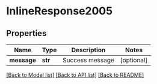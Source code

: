 # InlineResponse2005

## Properties
Name | Type | Description | Notes
------------ | ------------- | ------------- | -------------
**message** | **str** | Success message | [optional] 

[[Back to Model list]](../README.md#documentation-for-models) [[Back to API list]](../README.md#documentation-for-api-endpoints) [[Back to README]](../README.md)



